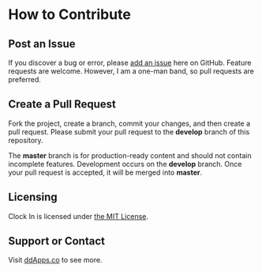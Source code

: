 # How to Contribute

## Post an Issue

If you discover a bug or error, please [add an issue](https://github.com/duliodenis/clockin/issues) here on GitHub. Feature requests are welcome. However, I am a one-man band, so pull requests are preferred.


## Create a Pull Request

Fork the project, create a branch, commit your changes, and then create a pull request. Please submit your pull request to the **develop** branch of this repository.

The **master** branch is for production-ready content and should not contain incomplete features. Development occurs on the **develop** branch. Once your pull request is accepted, it will be merged into **master**.


## Licensing
Clock In is licensed under [the MIT License](LICENSE).

## Support or Contact
Visit [ddApps.co](http://ddapps.co) to see more.